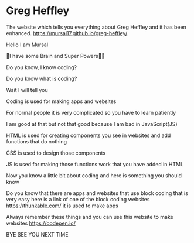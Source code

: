 # Greg Heffley

The website which tells you everything about Greg Heffley and it has been enhanced. <https://mursal17.github.io/greg-heffley/>


Hello I am Mursal

🧠I have some Brain and Super Powers🐱‍🏍

Do you know, I know coding?

Do you know what is coding?

Wait I will tell you

Coding is used for making apps and websites

For normal people it is very complicated so you have to learn patiently

I am good at that but not that good because I am bad in JavaScript(JS)

HTML is used for creating components you see in websites and add functions that do nothing

CSS is used to design those components

JS is used for making those functions work that you have added in HTML

Now you know a little bit about coding and here is something you should know

Do you know that there are apps and websites that use block coding that is very easy here is a link of one of the block coding websites <https://thunkable.com/> it is used to make apps

Always remember these things and you can use this website to make websites <https://codepen.io/>

BYE SEE YOU NEXT TIME




